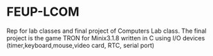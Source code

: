 # FEUP-LCOM
Rep for lab classes and final project of Computers Lab class. The final project is the game TRON for Minix3.1.8 written in C using I/O devices (timer,keyboard,mouse,video card, RTC, serial port)
